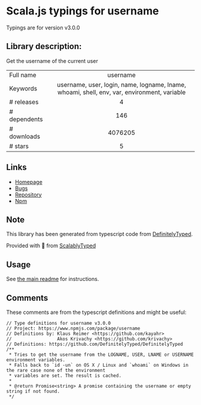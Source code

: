 
# Scala.js typings for username

Typings are for version v3.0.0

## Library description:
Get the username of the current user

|                    |                 |
| ------------------ | :-------------: |
| Full name          | username |
| Keywords           | username, user, login, name, logname, lname, whoami, shell, env, var, environment, variable |
| # releases         | 4 |
| # dependents       | 146 |
| # downloads        | 4076205 |
| # stars            | 5 |

## Links
- [Homepage](https://github.com/sindresorhus/username#readme)
- [Bugs](https://github.com/sindresorhus/username/issues)
- [Repository](https://github.com/sindresorhus/username)
- [Npm](https://www.npmjs.com/package/username)
    


## Note
This library has been generated from typescript code from [DefinitelyTyped](https://definitelytyped.org).

Provided with :purple_heart: from [ScalablyTyped](https://github.com/oyvindberg/ScalablyTyped)

## Usage
See [the main readme](../../readme.md) for instructions.

## Comments

These comments are from the typescript definitions and might be useful:
```
// Type definitions for username v3.0.0
// Project: https://www.npmjs.com/package/username
// Definitions by: Klaus Reimer <https://github.com/kayahr>
//                 Akos Krivachy <https://github.com/krivachy>
// Definitions: https://github.com/DefinitelyTyped/DefinitelyTyped
/**
 * Tries to get the username from the LOGNAME, USER, LNAME or USERNAME environment variables.
 * Falls back to `id -un` on OS X / Linux and `whoami` on Windows in the rare case none of the environment
 * variables are set. The result is cached.
 *
 * @return Promise<string> A promise containing the username or empty string if not found.
 */

```

